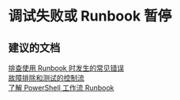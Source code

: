 <properties
    pageTitle="Debug failed or suspended runbooks"
    description="调试失败或 Runbook 暂停"
    service="microsoft.automation"
    resource="automationaccounts"
    authors="kasparks"
    displayOrder="3"
    selfHelpType="resource"
    supportTopicIds=""
    resourceTags=""
    productPesIds=""
    cloudEnvironments="public"
/>


# 调试失败或 Runbook 暂停

## **建议的文档**
[排查使用 Runbook 时发生的常见错误](https://azure.microsoft.com/documentation/articles/automation-troubleshooting-automation-errors/#troubleshoot-common-errors-when-working-with-runbooks)<br>
[故障排除和测试的控制流](https://azure.microsoft.com/documentation/articles/automation-runbook-output-and-messages/)<br>
[了解 PowerShell 工作流 Runbook](https://azure.microsoft.com/documentation/articles/automation-powershell-workflow/)



<!--HONumber=Jun16_HO3-->


